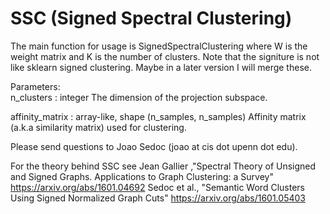 # SSC (Signed Spectral Clustering)

The main function for usage is SignedSpectralClustering where W is the weight matrix and K
is the number of clusters. Note that the signiture is not like sklearn signed clustering.
Maybe in a later version I will merge these.

Parameters:      
n_clusters : integer
           The dimension of the projection subspace.

affinity_matrix : array-like, shape (n_samples, n_samples)
                Affinity matrix (a.k.a similarity matrix) used for clustering.

Please send questions to Joao Sedoc (joao at cis dot upenn dot edu).
 

For the theory behind SSC see 
Jean Gallier ,"Spectral Theory of Unsigned and Signed Graphs. Applications to Graph Clustering: a Survey" https://arxiv.org/abs/1601.04692
Sedoc et al., "Semantic Word Clusters Using Signed Normalized Graph Cuts" https://arxiv.org/abs/1601.05403
    


